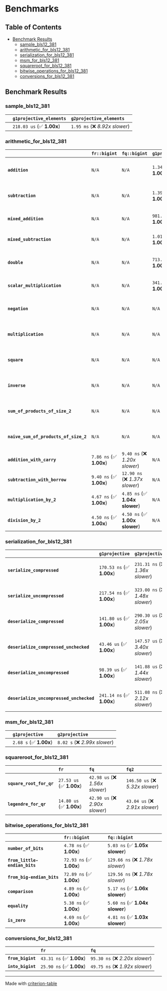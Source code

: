 # Benchmarks

## Table of Contents

- [Benchmark Results](#benchmark-results)
    - [sample_bls12_381](#sample_bls12_381)
    - [arithmetic_for_bls12_381](#arithmetic_for_bls12_381)
    - [serialization_for_bls12_381](#serialization_for_bls12_381)
    - [msm_for_bls12_381](#msm_for_bls12_381)
    - [squareroot_for_bls12_381](#squareroot_for_bls12_381)
    - [bitwise_operations_for_bls12_381](#bitwise_operations_for_bls12_381)
    - [conversions_for_bls12_381](#conversions_for_bls12_381)

## Benchmark Results

### sample_bls12_381

|        | `g1projective_elements`          | `g2projective_elements`           |
|:-------|:---------------------------------|:--------------------------------- |
|        | `218.03 us` (✅ **1.00x**)        | `1.95 ms` (❌ *8.92x slower*)      |

### arithmetic_for_bls12_381

|                                       | `fr::bigint`            | `fq::bigint`                    | `g1projective`            | `g2projective`                 | `fq2`                            | `fq12`                            | `fq`                             | `fr`                               |
|:--------------------------------------|:------------------------|:--------------------------------|:--------------------------|:-------------------------------|:---------------------------------|:----------------------------------|:---------------------------------|:---------------------------------- |
| **`addition`**                        | `N/A`                   | `N/A`                           | `1.34 us` (✅ **1.00x**)   | `4.36 us` (❌ *3.24x slower*)   | `33.74 ns` (🚀 **39.85x faster**) | `215.75 ns` (🚀 **6.23x faster**)  | `23.33 ns` (🚀 **57.63x faster**) | `9.83 ns` (🚀 **136.79x faster**)   |
| **`subtraction`**                     | `N/A`                   | `N/A`                           | `1.39 us` (✅ **1.00x**)   | `4.42 us` (❌ *3.19x slower*)   | `33.15 ns` (🚀 **41.78x faster**) | `202.55 ns` (🚀 **6.84x faster**)  | `18.08 ns` (🚀 **76.59x faster**) | `10.36 ns` (🚀 **133.65x faster**)  |
| **`mixed_addition`**                  | `N/A`                   | `N/A`                           | `981.64 ns` (✅ **1.00x**) | `3.14 us` (❌ *3.20x slower*)   | `N/A`                            | `N/A`                             | `N/A`                            | `N/A`                              |
| **`mixed_subtraction`**               | `N/A`                   | `N/A`                           | `1.01 us` (✅ **1.00x**)   | `3.18 us` (❌ *3.14x slower*)   | `N/A`                            | `N/A`                             | `N/A`                            | `N/A`                              |
| **`double`**                          | `N/A`                   | `N/A`                           | `713.95 ns` (✅ **1.00x**) | `1.99 us` (❌ *2.79x slower*)   | `15.70 ns` (🚀 **45.48x faster**) | `126.24 ns` (🚀 **5.66x faster**)  | `9.14 ns` (🚀 **78.13x faster**)  | `6.53 ns` (🚀 **109.41x faster**)   |
| **`scalar_multiplication`**           | `N/A`                   | `N/A`                           | `341.17 us` (✅ **1.00x**) | `1.04 ms` (❌ *3.06x slower*)   | `N/A`                            | `N/A`                             | `N/A`                            | `N/A`                              |
| **`negation`**                        | `N/A`                   | `N/A`                           | `N/A`                     | `N/A`                          | `27.16 ns` (❌ *3.80x slower*)    | `132.09 ns` (❌ *18.48x slower*)   | `20.13 ns` (❌ *2.82x slower*)    | `7.15 ns` (✅ **1.00x**)            |
| **`multiplication`**                  | `N/A`                   | `N/A`                           | `N/A`                     | `N/A`                          | `268.00 ns` (❌ *5.77x slower*)   | `6.90 us` (❌ *148.38x slower*)    | `84.39 ns` (❌ *1.82x slower*)    | `46.48 ns` (✅ **1.00x**)           |
| **`square`**                          | `N/A`                   | `N/A`                           | `N/A`                     | `N/A`                          | `208.84 ns` (❌ *4.91x slower*)   | `4.84 us` (❌ *113.81x slower*)    | `69.81 ns` (❌ *1.64x slower*)    | `42.52 ns` (✅ **1.00x**)           |
| **`inverse`**                         | `N/A`                   | `N/A`                           | `N/A`                     | `N/A`                          | `16.73 us` (❌ *2.17x slower*)    | `27.69 us` (❌ *3.59x slower*)     | `16.26 us` (❌ *2.11x slower*)    | `7.72 us` (✅ **1.00x**)            |
| **`sum_of_products_of_size_2`**       | `N/A`                   | `N/A`                           | `N/A`                     | `N/A`                          | `593.53 ns` (❌ *6.03x slower*)   | `14.03 us` (❌ *142.48x slower*)   | `129.28 ns` (❌ *1.31x slower*)   | `98.50 ns` (✅ **1.00x**)           |
| **`naive_sum_of_products_of_size_2`** | `N/A`                   | `N/A`                           | `N/A`                     | `N/A`                          | `581.61 ns` (❌ *6.01x slower*)   | `13.98 us` (❌ *144.48x slower*)   | `186.46 ns` (❌ *1.93x slower*)   | `96.76 ns` (✅ **1.00x**)           |
| **`addition_with_carry`**             | `7.86 ns` (✅ **1.00x**) | `9.40 ns` (❌ *1.20x slower*)    | `N/A`                     | `N/A`                          | `N/A`                            | `N/A`                             | `N/A`                            | `N/A`                              |
| **`subtraction_with_borrow`**         | `9.40 ns` (✅ **1.00x**) | `12.90 ns` (❌ *1.37x slower*)   | `N/A`                     | `N/A`                          | `N/A`                            | `N/A`                             | `N/A`                            | `N/A`                              |
| **`multiplication_by_2`**             | `4.67 ns` (✅ **1.00x**) | `4.85 ns` (✅ **1.04x slower**)  | `N/A`                     | `N/A`                          | `N/A`                            | `N/A`                             | `N/A`                            | `N/A`                              |
| **`division_by_2`**                   | `4.50 ns` (✅ **1.00x**) | `4.50 ns` (✅ **1.00x slower**)  | `N/A`                     | `N/A`                          | `N/A`                            | `N/A`                             | `N/A`                            | `N/A`                              |

### serialization_for_bls12_381

|                                          | `g1projective`            | `g2projective`                   | `fr`                               | `fq`                                | `fq2`                              | `fq12`                            |
|:-----------------------------------------|:--------------------------|:---------------------------------|:-----------------------------------|:------------------------------------|:-----------------------------------|:--------------------------------- |
| **`serialize_compressed`**               | `170.53 ns` (✅ **1.00x**) | `231.31 ns` (❌ *1.36x slower*)   | `35.96 ns` (🚀 **4.74x faster**)    | `59.54 ns` (🚀 **2.86x faster**)     | `117.48 ns` (✅ **1.45x faster**)   | `756.41 ns` (❌ *4.44x slower*)    |
| **`serialize_uncompressed`**             | `217.54 ns` (✅ **1.00x**) | `323.00 ns` (❌ *1.48x slower*)   | `35.84 ns` (🚀 **6.07x faster**)    | `59.39 ns` (🚀 **3.66x faster**)     | `117.47 ns` (🚀 **1.85x faster**)   | `756.23 ns` (❌ *3.48x slower*)    |
| **`deserialize_compressed`**             | `141.80 us` (✅ **1.00x**) | `290.30 us` (❌ *2.05x slower*)   | `55.83 ns` (🚀 **2539.80x faster**) | `113.46 ns` (🚀 **1249.82x faster**) | `250.35 ns` (🚀 **566.42x faster**) | `1.52 us` (🚀 **93.57x faster**)   |
| **`deserialize_compressed_unchecked`**   | `43.46 us` (✅ **1.00x**)  | `147.57 us` (❌ *3.40x slower*)   | `55.88 ns` (🚀 **777.69x faster**)  | `112.96 ns` (🚀 **384.70x faster**)  | `250.43 ns` (🚀 **173.53x faster**) | `1.52 us` (🚀 **28.67x faster**)   |
| **`deserialize_uncompressed`**           | `98.39 us` (✅ **1.00x**)  | `141.88 us` (❌ *1.44x slower*)   | `55.74 ns` (🚀 **1765.34x faster**) | `113.73 ns` (🚀 **865.17x faster**)  | `249.49 ns` (🚀 **394.38x faster**) | `1.52 us` (🚀 **64.64x faster**)   |
| **`deserialize_uncompressed_unchecked`** | `241.14 ns` (✅ **1.00x**) | `511.08 ns` (❌ *2.12x slower*)   | `55.74 ns` (🚀 **4.33x faster**)    | `112.95 ns` (🚀 **2.13x faster**)    | `250.46 ns` (✅ **1.04x slower**)   | `1.53 us` (❌ *6.33x slower*)      |

### msm_for_bls12_381

|        | `g1projective`          | `g2projective`                 |
|:-------|:------------------------|:------------------------------ |
|        | `2.68 s` (✅ **1.00x**)  | `8.02 s` (❌ *2.99x slower*)    |

### squareroot_for_bls12_381

|                          | `fr`                     | `fq`                            | `fq2`                             |
|:-------------------------|:-------------------------|:--------------------------------|:--------------------------------- |
| **`square_root_for_qr`** | `27.53 us` (✅ **1.00x**) | `42.98 us` (❌ *1.56x slower*)   | `146.50 us` (❌ *5.32x slower*)    |
| **`legendre_for_qr`**    | `14.80 us` (✅ **1.00x**) | `42.90 us` (❌ *2.90x slower*)   | `43.04 us` (❌ *2.91x slower*)     |

### bitwise_operations_for_bls12_381

|                               | `fr::bigint`             | `fq::bigint`                      |
|:------------------------------|:-------------------------|:--------------------------------- |
| **`number_of_bits`**          | `4.78 ns` (✅ **1.00x**)  | `5.03 ns` (✅ **1.05x slower**)    |
| **`from_little-endian_bits`** | `72.93 ns` (✅ **1.00x**) | `129.66 ns` (❌ *1.78x slower*)    |
| **`from_big-endian_bits`**    | `72.89 ns` (✅ **1.00x**) | `129.56 ns` (❌ *1.78x slower*)    |
| **`comparison`**              | `4.89 ns` (✅ **1.00x**)  | `5.17 ns` (✅ **1.06x slower**)    |
| **`equality`**                | `5.38 ns` (✅ **1.00x**)  | `5.60 ns` (✅ **1.04x slower**)    |
| **`is_zero`**                 | `4.69 ns` (✅ **1.00x**)  | `4.81 ns` (✅ **1.03x slower**)    |

### conversions_for_bls12_381

|                   | `fr`                     | `fq`                             |
|:------------------|:-------------------------|:-------------------------------- |
| **`from_bigint`** | `43.31 ns` (✅ **1.00x**) | `95.30 ns` (❌ *2.20x slower*)    |
| **`into_bigint`** | `25.90 ns` (✅ **1.00x**) | `49.75 ns` (❌ *1.92x slower*)    |

---
Made with [criterion-table](https://github.com/nu11ptr/criterion-table)

